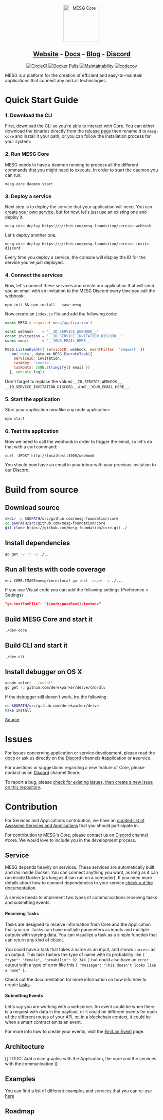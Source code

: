 <p align="center">
  <img src="https://cdn.rawgit.com/mesg-foundation/core/149-update-readme/logo.svg" alt="MESG Core" height="120">
</p>
<h2 align="center">
  <a href="https://mesg.tech/">Website</a> - 
  <a href="https://docs.mesg.tech/">Docs</a> - 
  <a href="https://medium.com/mesg">Blog</a> - 
  <a href="https://discordapp.com/invite/5tVTHJC">Discord</a>
</h2>

<p align="center">
  <a href="https://github.com/mesg-foundation/core"><img src="https://img.shields.io/circleci/project/github/mesg-foundation/core.svg" alt="CircleCI"></a>
  <a href="https://hub.docker.com/r/mesg/core/"><img src="https://img.shields.io/docker/pulls/mesg/core.svg" alt="Docker Pulls"></a>
  <a href="https://codeclimate.com/github/mesg-foundation/core/maintainability"><img src="https://api.codeclimate.com/v1/badges/86ad77f7c13cde40807e/maintainability" alt="Maintainability"></a>
  <a href="https://codecov.io/gh/mesg-foundation/core"><img src="https://codecov.io/gh/mesg-foundation/core/branch/dev/graph/badge.svg" alt="codecov"></a>
</p>

MESG is a platform for the creation of efficient and easy-to-maintain applications that connect any and all technologies.

# Quick Start Guide

### **1. Download the CLI**

First, download the CLI so you're able to interact with Core. You can either download the binaries directly from the [release page](https://github.com/mesg-foundation/core/releases/latest) then rename it to `mesg-core` and install it your path, or you can follow the installation process for your system:

### **2. Run MESG Core**

MESG needs to have a daemon running to process all the different commands that you might need to execute. In order to start the daemon you can run:

```text
mesg-core daemon start
```

### **3. Deploy a service**

Next step is to deploy the service that your application will need. You can [create your own service](https://docs.mesg.tech/service/what-is-a-service), but for now, let's just use an existing one and deploy it.

```text
mesg-core deploy https://github.com/mesg-foundation/service-webhook
```

Let's deploy another one.

```text
mesg-core deploy https://github.com/mesg-foundation/service-invite-discord
```

Every time you deploy a service, the console will display the ID for the service you've just deployed.

### **4. Connect the services**

Now, let's connect these services and create our application that will send you an email with an invitation to the MESG Discord every time you call the webhook.

```text
npm init && npm install --save mesg
```

Now create an `index.js` file and add the following code:

```javascript
const MESG = require('mesg/application')

const webhook    = '__ID_SERVICE_WEBHOOK__'
const invitation = '__ID_SERVICE_INVITATION_DISCORD__'
const email      = '__YOUR_EMAIL_HERE__'

MESG.ListenEvent({ serviceID: webhook, eventFilter: 'request' })
  .on('data', data => MESG.ExecuteTask({
    serviceID: invitation,
    taskKey: 'invite',
    taskData: JSON.stringify({ email })
  }, console.log))
```

Don't forget to replace the values `__ID_SERVICE_WEBHOOK__`, `__ID_SERVICE_INVITATION_DISCORD__` and `__YOUR_EMAIL_HERE__`.

### **5. Start the application**

Start your application now like any node application:

```javascript
npm start
```

### **6. Test the application**

Now we need to call the webhook in order to trigger the email, so let's do that with a curl command:

```text
curl -XPOST http://localhost:3000/webhook
```

You should now have an email in your inbox with your precious invitation to our Discord.


# Build from source

## Download source

```bash
mkdir -p $GOPATH/src/github.com/mesg-foundation/core
cd $GOPATH/src/github.com/mesg-foundation/core
git clone https://github.com/mesg-foundation/core.git ./
```

## Install dependencies

```bash
go get -v -t -u ./...
```

## Run all tests with code coverage

```bash
env CORE.IMAGE=mesg/core:local go test -cover -v ./...
```

If you use Visual code you can add the following settings (Preference > Settings)
```json
"go.testEnvFile": "${workspaceRoot}/testenv"
```

## Build MESG Core and start it

```bash
./dev-core
```

## Build CLI and start it

```bash
./dev-cli
```

## Install debugger on OS X

```bash
xcode-select --install
go get -u github.com/derekparker/delve/cmd/dlv
```
If the debugger still doesn't work, try the following:
```bash
cd $GOPATH/src/github.com/derekparker/delve
make install
```

[Source](https://github.com/derekparker/delve/blob/master/Documentation/installation/osx/install.md)

# Issues

For issues concerning application or service development, please read the [docs](https://docs.mesg.tech/) or ask us directly on the [Discord](https://discordapp.com/invite/5tVTHJC) channels #application or #service.

For questions or suggestions regarding a new feature of Core, please contact us on [Discord](https://discordapp.com/invite/5tVTHJC) channel #core.

To report a bug, please [check for existing issues, then create a new issue on this repository](https://github.com/mesg-foundation/core/issues).

# Contribution

For Services and Applications contribution, we have an [curated list of Awesome Services and Applications](https://github.com/mesg-foundation/awesome) that you should participate in.

For contribution to MESG's Core, please contact us on [Discord](https://discordapp.com/invite/5tVTHJC) channel #core. We would love to include you in the development process.

## Service

MESG depends heavily on services. These services are automatically built and ran inside Docker. You can connect anything you want, as long as it can run inside Docker \(as long as it can run on a computer\). If you need more details about how to connect dependencies to your service [check out the documentation](https://docs.mesg.tech/service/dockerize-the-service).

A service needs to implement two types of communications:receiving tasks and submitting events.

#### Receiving Tasks

Tasks are designed to receive information from Core and the Application that you run. Tasks can have multiple parameters as inputs and multiple outputs with varying data. You can visualize a task as a simple function that can return any kind of object.

You could have a task that takes a name as an input, and shows `success` as an output. This task factors the type of name with its probability like `{ "type": "female", "proabiliy": 92.34% }` but could also have an `error` output with a type of error like this `{ "message": "This doesn't looks like a name" }`.

Check out the documentation for more information on how info how to create [tasks](https://docs.mesg.tech/service/listen-for-tasks).

#### Submitting Events

Let's say you are working with a webserver. An event could be when there is a request with data in the payload, or it could be different events for each of the different routes of your API, or, in a blockchain context, it could be when a smart contract emits an event.

For more info how to create your events, visit the [Emit an Event](https://docs.mesg.tech/service/emit-an-event) page.

## Architecture

\[\[ TODO: Add a nice graphic with the Application, the core and the services with the communication \]\]

## Examples

You can find a list of different examples and services that you can re-use [here](https://github.com/mesg-foundation/awesome)

## Roadmap
